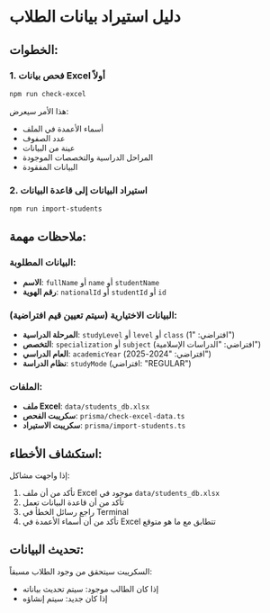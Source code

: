 # دليل استيراد بيانات الطلاب

## الخطوات:

### 1. فحص بيانات Excel أولاً
```bash
npm run check-excel
```
هذا الأمر سيعرض:
- أسماء الأعمدة في الملف
- عدد الصفوف
- عينة من البيانات
- المراحل الدراسية والتخصصات الموجودة
- البيانات المفقودة

### 2. استيراد البيانات إلى قاعدة البيانات
```bash
npm run import-students
```

## ملاحظات مهمة:

### البيانات المطلوبة:
- **الاسم**: `fullName` أو `name` أو `studentName`
- **رقم الهوية**: `nationalId` أو `studentId` أو `id`

### البيانات الاختيارية (سيتم تعيين قيم افتراضية):
- **المرحلة الدراسية**: `studyLevel` أو `level` أو `class` (افتراضي: "1")
- **التخصص**: `specialization` أو `subject` (افتراضي: "الدراسات الإسلامية")
- **العام الدراسي**: `academicYear` (افتراضي: "2024-2025")
- **نظام الدراسة**: `studyMode` (افتراضي: "REGULAR")

### الملفات:
- **ملف Excel**: `data/students_db.xlsx`
- **سكريبت الفحص**: `prisma/check-excel-data.ts`
- **سكريبت الاستيراد**: `prisma/import-students.ts`

## استكشاف الأخطاء:

إذا واجهت مشاكل:
1. تأكد من أن ملف Excel موجود في `data/students_db.xlsx`
2. تأكد من أن قاعدة البيانات تعمل
3. راجع رسائل الخطأ في Terminal
4. تأكد من أن أسماء الأعمدة في Excel تتطابق مع ما هو متوقع

## تحديث البيانات:

السكريبت سيتحقق من وجود الطلاب مسبقاً:
- إذا كان الطالب موجود: سيتم تحديث بياناته
- إذا كان جديد: سيتم إنشاؤه
